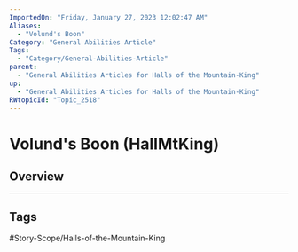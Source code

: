 ```yaml
---
ImportedOn: "Friday, January 27, 2023 12:02:47 AM"
Aliases:
  - "Volund's Boon"
Category: "General Abilities Article"
Tags:
  - "Category/General-Abilities-Article"
parent:
  - "General Abilities Articles for Halls of the Mountain-King"
up:
  - "General Abilities Articles for Halls of the Mountain-King"
RWtopicId: "Topic_2518"
---
```

# Volund's Boon (HallMtKing)
## Overview

---
## Tags
#Story-Scope/Halls-of-the-Mountain-King


